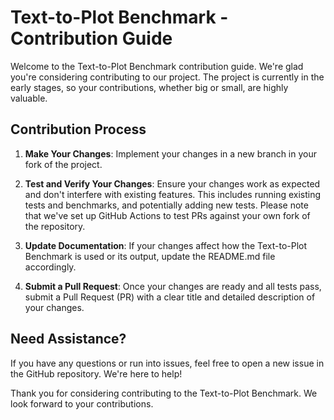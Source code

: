 # Text-to-Plot Benchmark - Contribution Guide

Welcome to the Text-to-Plot Benchmark contribution guide. We're glad you're considering contributing to our project. 
The project is currently in the early stages, so your contributions, whether big or small, are highly valuable.

## Contribution Process

1. **Make Your Changes**: Implement your changes in a new branch in your fork of the project.

2. **Test and Verify Your Changes**: Ensure your changes work as expected and don't interfere with existing features.
   This includes running existing tests and benchmarks, and potentially adding new tests. Please note that we've set 
   up GitHub Actions to test PRs against your own fork of the repository.

3. **Update Documentation**: If your changes affect how the Text-to-Plot Benchmark is used or its output, update the 
   README.md file accordingly.

4. **Submit a Pull Request**: Once your changes are ready and all tests pass, submit a Pull Request (PR) with a 
   clear title and detailed description of your changes.

## Need Assistance?

If you have any questions or run into issues, feel free to open a new issue in the GitHub repository. We're here to help!

Thank you for considering contributing to the Text-to-Plot Benchmark. We look forward to your contributions.